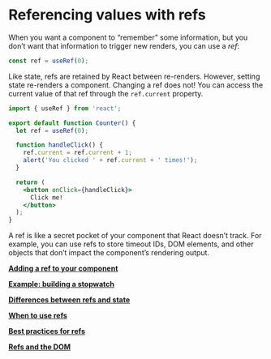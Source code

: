 # Referencing values with refs

When you want a component to “remember” some information, but you don’t want that information to trigger new renders, you can use a *ref*:

```jsx
const ref = useRef(0);
```

Like state, refs are retained by React between re-renders. However, setting state re-renders a component. Changing a ref does not! You can access the current value of that ref through the `ref.current` property.

```jsx
import { useRef } from 'react';

export default function Counter() {
  let ref = useRef(0);

  function handleClick() {
    ref.current = ref.current + 1;
    alert('You clicked ' + ref.current + ' times!');
  }

  return (
    <button onClick={handleClick}>
      Click me!
    </button>
  );
}
```

A ref is like a secret pocket of your component that React doesn’t track. For example, you can use refs to store timeout IDs, DOM elements, and other objects that don’t impact the component’s rendering output.

[**Adding a ref to your component**](Referencing%20values%20with%20refs%201b2aeacbb299812495c6dd1e19571cee/Adding%20a%20ref%20to%20your%20component%201b2aeacbb2998140b03bd36c99d9e6f4.md)

[**Example: building a stopwatch**](Referencing%20values%20with%20refs%201b2aeacbb299812495c6dd1e19571cee/Example%20building%20a%20stopwatch%201b2aeacbb299813e8de4eff5c4ed70dc.md)

[**Differences between refs and state**](Referencing%20values%20with%20refs%201b2aeacbb299812495c6dd1e19571cee/Differences%20between%20refs%20and%20state%201b2aeacbb29981bd862ff7b1df6917a0.md)

[**When to use refs**](Referencing%20values%20with%20refs%201b2aeacbb299812495c6dd1e19571cee/When%20to%20use%20refs%201b2aeacbb299814aa1fbd578952b0286.md)

[**Best practices for refs**](Referencing%20values%20with%20refs%201b2aeacbb299812495c6dd1e19571cee/Best%20practices%20for%20refs%201b2aeacbb29981e3b363d9f9ae3a11ae.md)

[**Refs and the DOM**](Referencing%20values%20with%20refs%201b2aeacbb299812495c6dd1e19571cee/Refs%20and%20the%20DOM%201b2aeacbb299814391e1d489c42e4a90.md)